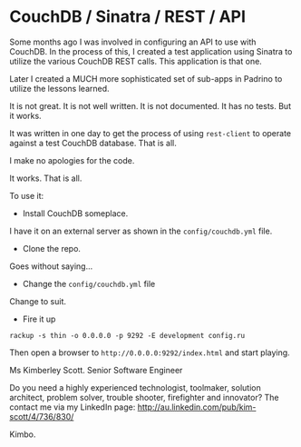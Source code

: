 # CouchDB / Sinatra / REST / API

Some months ago I was involved in configuring an API to use with CouchDB.
In the process of this, I created a test application using Sinatra to utilize the various CouchDB REST calls.
This application is that one.

Later I created a MUCH more sophisticated set of sub-apps in Padrino to utilize the lessons learned.

It is not great.
It is not well written.
It is not documented.
It has no tests.
But it works.

It was written in one day to get the process of using `rest-client` to operate against a test CouchDB database.
That is all.

I make no apologies for the code.

It works.
That is all.

To use it:

- Install CouchDB someplace.

I have it on an external server as shown in the `config/couchdb.yml` file.

- Clone the repo.

Goes without saying...

- Change the `config/couchdb.yml` file

Change to suit.

- Fire it up

```
rackup -s thin -o 0.0.0.0 -p 9292 -E development config.ru
```

Then open a browser to `http://0.0.0.0:9292/index.html` and start playing.

Ms Kimberley Scott.
Senior Software Engineer

Do you need a highly experienced technologist, toolmaker, solution architect, problem solver, trouble shooter, firefighter and innovator?
The contact me via my LinkedIn page: http://au.linkedin.com/pub/kim-scott/4/736/830/

Kimbo.
